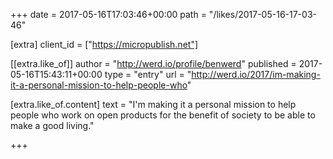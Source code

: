 +++
date = 2017-05-16T17:03:46+00:00
path = "/likes/2017-05-16-17-03-46"

[extra]
client_id = ["https://micropublish.net"]

[[extra.like_of]]
author = "http://werd.io/profile/benwerd"
published = 2017-05-16T15:43:11+00:00
type = "entry"
url = "http://werd.io/2017/im-making-it-a-personal-mission-to-help-people-who"

[extra.like_of.content]
text = "I'm making it a personal mission to help people who work on open products for the benefit of society to be able to make a good living."

+++


